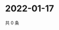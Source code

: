 # 2022-01-17

共 0 条

<!-- BEGIN WEIBO -->
<!-- 最后更新时间 Mon Jan 17 2022 04:09:53 GMT+0800 (China Standard Time) -->

<!-- END WEIBO -->
